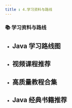 ```yaml
---
title : 4.学习资料与路线
---
```




### 📚 学习资料与路线

- ## **Java 学习路线图**

- ## **视频课程推荐**

- ## **高质量教程合集**

- ## **Java 经典书籍推荐**
